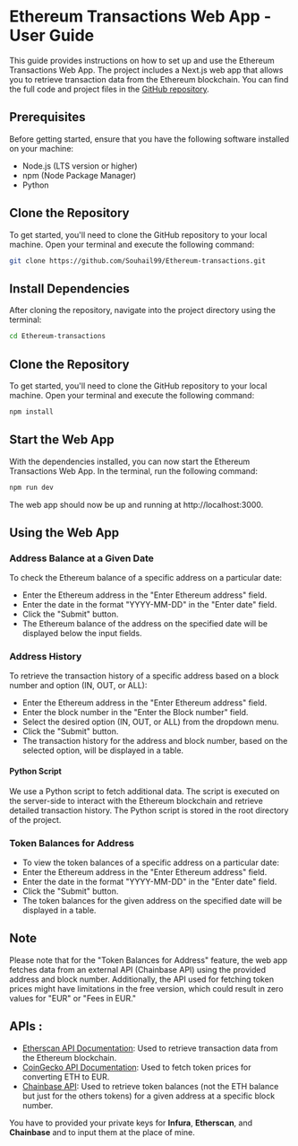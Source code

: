 # Ethereum Transactions Web App - User Guide

This guide provides instructions on how to set up and use the Ethereum Transactions Web App. The project includes a Next.js web app that allows you to retrieve transaction data from the Ethereum blockchain. You can find the full code and project files in the [GitHub repository](https://github.com/Souhail99/Ethereum-transactions).

## Prerequisites
Before getting started, ensure that you have the following software installed on your machine:

- Node.js (LTS version or higher)
- npm (Node Package Manager)
- Python

## Clone the Repository
To get started, you'll need to clone the GitHub repository to your local machine. Open your terminal and execute the following command:

```bash
git clone https://github.com/Souhail99/Ethereum-transactions.git
```

## Install Dependencies
After cloning the repository, navigate into the project directory using the terminal:

```bash
cd Ethereum-transactions
```
## Clone the Repository
To get started, you'll need to clone the GitHub repository to your local machine. Open your terminal and execute the following command:

```bash
npm install
```
## Start the Web App

With the dependencies installed, you can now start the Ethereum Transactions Web App. In the terminal, run the following command:

```bash
npm run dev
```
The web app should now be up and running at http://localhost:3000.

## Using the Web App

### Address Balance at a Given Date 

To check the Ethereum balance of a specific address on a particular date:
- Enter the Ethereum address in the "Enter Ethereum address" field.
- Enter the date in the format "YYYY-MM-DD" in the "Enter date" field.
- Click the "Submit" button.
- The Ethereum balance of the address on the specified date will be displayed below the input fields.

### Address History

To retrieve the transaction history of a specific address based on a block number and option (IN, OUT, or ALL):
- Enter the Ethereum address in the "Enter Ethereum address" field.
- Enter the block number in the "Enter the Block number" field.
- Select the desired option (IN, OUT, or ALL) from the dropdown menu.
- Click the "Submit" button.
- The transaction history for the address and block number, based on the selected option, will be displayed in a table.

#### Python Script

We use a Python script to fetch additional data. The script is executed on the server-side to interact with the Ethereum blockchain and retrieve detailed transaction history. The Python script is stored in the root directory of the project.


### Token Balances for Address
- To view the token balances of a specific address on a particular date:
- Enter the Ethereum address in the "Enter Ethereum address" field.
- Enter the date in the format "YYYY-MM-DD" in the "Enter date" field.
- Click the "Submit" button.
- The token balances for the given address on the specified date will be displayed in a table.

## Note 

Please note that for the "Token Balances for Address" feature, the web app fetches data from an external API (Chainbase API) using the provided address and block number. Additionally, the API used for fetching token prices might have limitations in the free version, which could result in zero values for "EUR" or "Fees in EUR."

## APIs :

- [Etherscan API Documentation](https://etherscan.io/apis): Used to retrieve transaction data from the Ethereum blockchain.
- [CoinGecko API Documentation](https://www.coingecko.com/api/documentation): Used to fetch token prices for converting ETH to EUR.
- [Chainbase API](https://api.chainbase.online/): Used to retrieve token balances (not the ETH balance but just for the others tokens) for a given address at a specific block number.

You have to provided your private keys for **Infura**, **Etherscan**, and **Chainbase** and to input them at the place of mine.
